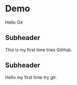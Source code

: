 # Demo 
Hello Git 

## Subheader 
This is my first time tries GitHub. 
## Subheader

Hello my first time try git. 